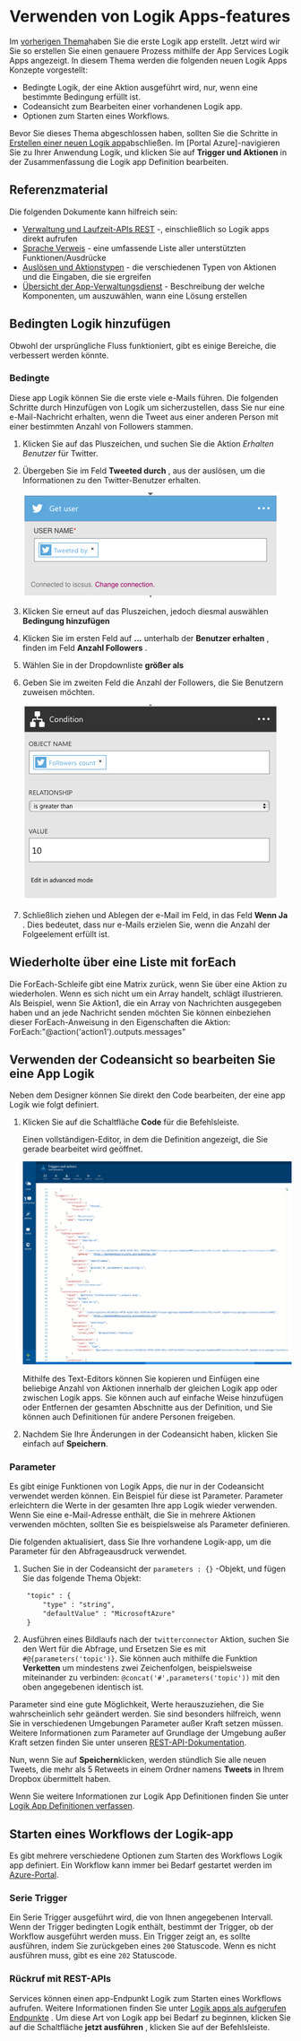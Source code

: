 <properties 
    pageTitle="Verwenden Sie Logik App-Features | Microsoft Azure" 
    description="Informationen Sie zum Verwenden der erweiterten Features von Logik apps." 
    authors="stepsic-microsoft-com" 
    manager="erikre" 
    editor="" 
    services="logic-apps" 
    documentationCenter=""/>

<tags
    ms.service="logic-apps"
    ms.workload="integration"
    ms.tgt_pltfrm="na"
    ms.devlang="na"
    ms.topic="article"
    ms.date="03/28/2016"
    ms.author="stepsic"/> 
    
# <a name="use-logic-apps-features"></a>Verwenden von Logik Apps-features

Im [vorherigen Thema](app-service-logic-create-a-logic-app.md)haben Sie die erste Logik app erstellt. Jetzt wird wir Sie so erstellen Sie einen genauere Prozess mithilfe der App Services Logik Apps angezeigt. In diesem Thema werden die folgenden neuen Logik Apps Konzepte vorgestellt:

- Bedingte Logik, der eine Aktion ausgeführt wird, nur, wenn eine bestimmte Bedingung erfüllt ist.
- Codeansicht zum Bearbeiten einer vorhandenen Logik app.
- Optionen zum Starten eines Workflows.

Bevor Sie dieses Thema abgeschlossen haben, sollten Sie die Schritte in [Erstellen einer neuen Logik app](app-service-logic-create-a-logic-app.md)abschließen. Im [Portal Azure]-navigieren Sie zu Ihrer Anwendung Logik, und klicken Sie auf **Trigger und Aktionen** in der Zusammenfassung die Logik app Definition bearbeiten.

## <a name="reference-material"></a>Referenzmaterial

Die folgenden Dokumente kann hilfreich sein:

- [Verwaltung und Laufzeit-APIs REST](https://msdn.microsoft.com/library/azure/mt643787.aspx) -, einschließlich so Logik apps direkt aufrufen
- [Sprache Verweis](https://msdn.microsoft.com/library/azure/mt643789.aspx) - eine umfassende Liste aller unterstützten Funktionen/Ausdrücke
- [Auslösen und Aktionstypen](https://msdn.microsoft.com/library/azure/mt643939.aspx) - die verschiedenen Typen von Aktionen und die Eingaben, die sie ergreifen
- [Übersicht der App-Verwaltungsdienst](../app-service/app-service-value-prop-what-is.md) - Beschreibung der welche Komponenten, um auszuwählen, wann eine Lösung erstellen

## <a name="adding-conditional-logic"></a>Bedingten Logik hinzufügen

Obwohl der ursprüngliche Fluss funktioniert, gibt es einige Bereiche, die verbessert werden könnte. 


### <a name="conditional"></a>Bedingte
Diese app Logik können Sie die erste viele e-Mails führen. Die folgenden Schritte durch Hinzufügen von Logik um sicherzustellen, dass Sie nur eine e-Mail-Nachricht erhalten, wenn die Tweet aus einer anderen Person mit einer bestimmten Anzahl von Followers stammen. 

1. Klicken Sie auf das Pluszeichen, und suchen Sie die Aktion *Erhalten Benutzer* für Twitter.

2. Übergeben Sie im Feld **Tweeted durch** , aus der auslösen, um die Informationen zu den Twitter-Benutzer erhalten.

    ![Benutzer erhalten](./media/app-service-logic-use-logic-app-features/getuser.png)

3. Klicken Sie erneut auf das Pluszeichen, jedoch diesmal auswählen **Bedingung hinzufügen**

4. Klicken Sie im ersten Feld auf **...** unterhalb der **Benutzer erhalten** , finden im Feld **Anzahl Followers** .

5. Wählen Sie in der Dropdownliste **größer als**

6. Geben Sie im zweiten Feld die Anzahl der Followers, die Sie Benutzern zuweisen möchten.

    ![Bedingte](./media/app-service-logic-use-logic-app-features/conditional.png)

7.  Schließlich ziehen und Ablegen der e-Mail im Feld, in das Feld **Wenn Ja** . Dies bedeutet, dass nur e-Mails erzielen Sie, wenn die Anzahl der Folgeelement erfüllt ist.

## <a name="repeating-over-a-list-with-foreach"></a>Wiederholte über eine Liste mit forEach

Die ForEach-Schleife gibt eine Matrix zurück, wenn Sie über eine Aktion zu wiederholen. Wenn es sich nicht um ein Array handelt, schlägt illustrieren. Als Beispiel, wenn Sie Aktion1, die ein Array von Nachrichten ausgegeben haben und an jede Nachricht senden möchten Sie können einbeziehen dieser ForEach-Anweisung in den Eigenschaften die Aktion: ForEach:"@action('action1').outputs.messages"
 

## <a name="using-the-code-view-to-edit-a-logic-app"></a>Verwenden der Codeansicht so bearbeiten Sie eine App Logik

Neben dem Designer können Sie direkt den Code bearbeiten, der eine app Logik wie folgt definiert. 

1. Klicken Sie auf die Schaltfläche **Code** für die Befehlsleiste. 

    Einen vollständigen-Editor, in dem die Definition angezeigt, die Sie gerade bearbeitet wird geöffnet.

    ![Code anzeigen](./media/app-service-logic-use-logic-app-features/codeview.png)

    Mithilfe des Text-Editors können Sie kopieren und Einfügen eine beliebige Anzahl von Aktionen innerhalb der gleichen Logik app oder zwischen Logik apps. Sie können auch auf einfache Weise hinzufügen oder Entfernen der gesamten Abschnitte aus der Definition, und Sie können auch Definitionen für andere Personen freigeben.

2. Nachdem Sie Ihre Änderungen in der Codeansicht haben, klicken Sie einfach auf **Speichern**. 

### <a name="parameters"></a>Parameter
Es gibt einige Funktionen von Logik Apps, die nur in der Codeansicht verwendet werden können. Ein Beispiel für diese ist Parameter. Parameter erleichtern die Werte in der gesamten Ihre app Logik wieder verwenden. Wenn Sie eine e-Mail-Adresse enthält, die Sie in mehrere Aktionen verwenden möchten, sollten Sie es beispielsweise als Parameter definieren.

Die folgenden aktualisiert, dass Sie Ihre vorhandene Logik-app, um die Parameter für den Abfrageausdruck verwendet.

1. Suchen Sie in der Codeansicht der `parameters : {}` -Objekt, und fügen Sie das folgende Thema Objekt:

        "topic" : {
            "type" : "string",
            "defaultValue" : "MicrosoftAzure"
        }
    
2. Ausführen eines Bildlaufs nach der `twitterconnector` Aktion, suchen Sie den Wert für die Abfrage, und Ersetzen Sie es mit `#@{parameters('topic')}`.
    Sie können auch mithilfe die Funktion **Verketten** um mindestens zwei Zeichenfolgen, beispielsweise miteinander zu verbinden: `@concat('#',parameters('topic'))` mit den oben angegebenen identisch ist. 
 
Parameter sind eine gute Möglichkeit, Werte herauszuziehen, die Sie wahrscheinlich sehr geändert werden. Sie sind besonders hilfreich, wenn Sie in verschiedenen Umgebungen Parameter außer Kraft setzen müssen. Weitere Informationen zum Parameter auf Grundlage der Umgebung außer Kraft setzen finden Sie unter unseren [REST-API-Dokumentation](https://msdn.microsoft.com/library/mt643787.aspx).

Nun, wenn Sie auf **Speichern**klicken, werden stündlich Sie alle neuen Tweets, die mehr als 5 Retweets in einem Ordner namens **Tweets** in Ihrem Dropbox übermittelt haben.

Wenn Sie weitere Informationen zur Logik App Definitionen finden Sie unter [Logik App Definitionen verfassen](app-service-logic-author-definitions.md).

## <a name="starting-a-logic-app-workflow"></a>Starten eines Workflows der Logik-app
Es gibt mehrere verschiedene Optionen zum Starten des Workflows Logik app definiert. Ein Workflow kann immer bei Bedarf gestartet werden im [Azure-Portal].

### <a name="recurrence-triggers"></a>Serie Trigger
Ein Serie Trigger ausgeführt wird, die von Ihnen angegebenen Intervall. Wenn der Trigger bedingten Logik enthält, bestimmt der Trigger, ob der Workflow ausgeführt werden muss. Ein Trigger zeigt an, es sollte ausführen, indem Sie zurückgeben eines `200` Statuscode. Wenn es nicht ausführen muss, gibt es eine `202` Statuscode.

### <a name="callback-using-rest-apis"></a>Rückruf mit REST-APIs
Services können einen app-Endpunkt Logik zum Starten eines Workflows aufrufen. Weitere Informationen finden Sie unter [Logik apps als aufgerufen Endpunkte](app-service-logic-connector-http.md) . Um diese Art von Logik app bei Bedarf zu beginnen, klicken Sie auf die Schaltfläche **jetzt ausführen** , klicken Sie auf der Befehlsleiste. 

<!-- Shared links -->
[Azure-portal]: https://portal.azure.com 